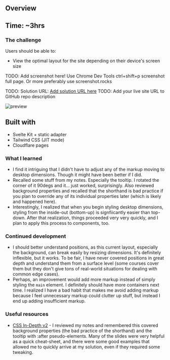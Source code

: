 ## Overview

## Time: ~3hrs

### The challenge

Users should be able to:

- View the optimal layout for the site depending on their device's screen size

TODO: Add screenshot here! Use Chrome Dev Tools ctrl+shift+p screenshot full page. Or more preferably use screenshot.rocks

TODO: Solution URL: [Add solution URL here](https://your-solution-url.com)
TODO: Add your live site URL to GitHub repo description

![preview](./screenshot.png)

## Built with

- Svelte Kit + static adapter
- Tailwind CSS (JIT mode)
- Cloudflare pages

### What I learned

- I find it intriguing that I didn't have to adjust any of the markup moving to desktop dimensions. Though it might have been better if I did.
- Recalled some stuff from my notes. Especially the tooltip. I rotated the corner of it 90degs and it... just worked, surprisingly. Also reviewed background properties and recalled that the shorthand is bad practice if you plan to override any of its individual properties later (which is likely and happened here).
- Interestingly, I realized that when you begin styling desktop dimensions, styling from the inside-out (bottom-up) is signfiicantly easier than top-down. After that realization, things proceeded very very quickly, and I plan to apply this process to components, too.

### Continued development

- I should better understand positions, as this current layout, especially the background, can break easily by resizing dimensions. It's definitely inflexible, but it works. To be fair, I have never covered positions in great depth and understand them from a surface level (some courses cover them but they don't give tons of real-world situations for dealing with common edge cases).
- Perhaps, an improvement would add more markup instead of simply styling the `main` element. I definitely should have more containers next time. I realized I have a bad habit that makes me avoid adding markup because I feel unnecessary markup could clutter up stuff, but instead I end up adding insufficient markup.

### Useful resources

- [CSS In-Depth v2](https://frontendmasters.com/courses/css-in-depth-v2/) - I reviewed my notes and remembered this covered background properties (the bad practice of the shorthand) and the tooltip with :after pseudo-elements. Many of the slides were very helpful as a quick cheat-sheet, and there were some good examples that allowed me to quickly arrive at my solution, even if they required some tweaking.
